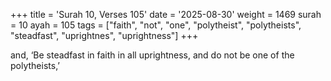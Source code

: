+++
title = 'Surah 10, Verses 105'
date = '2025-08-30'
weight = 1469
surah = 10
ayah = 105
tags = ["faith", "not", "one", "polytheist", "polytheists", "steadfast", "uprightnes", "uprightness"]
+++

and, ‘Be steadfast in faith in all uprightness, and do not be one of the polytheists,’